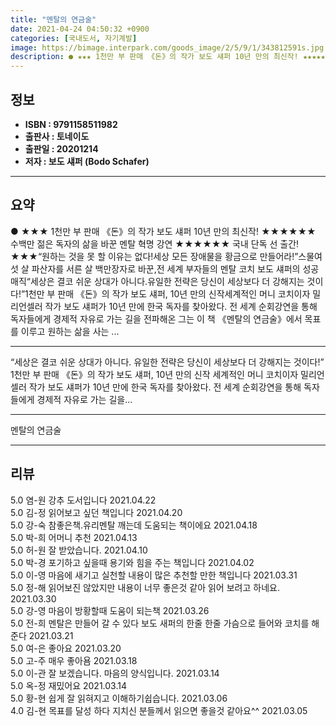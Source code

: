 ```yaml
---
title: "멘탈의 연금술"
date: 2021-04-24 04:50:32 +0900
categories: [국내도서, 자기계발]
image: https://bimage.interpark.com/goods_image/2/5/9/1/343812591s.jpg
description: ● ★★★ 1천만 부 판매 《돈》의 작가 보도 섀퍼 10년 만의 최신작! ★★★★★★ 수백만 젊은 독자의 삶을 바꾼 멘탈 혁명 강연 ★★★★★★ 국내 단독 선 출간! ★★★“원하는 것을 못 할 이유는 없다!세상 모든 장애물을 황금으로 만들어라!”스물여섯 살 파산자를 서른 살 백만장자로
---
```


## **정보**

- **ISBN : 9791158511982**
- **출판사 : 토네이도**
- **출판일 : 20201214**
- **저자 : 보도 섀퍼 (Bodo Schafer)**

------



## **요약**

●  ★★★ 1천만 부 판매 《돈》의 작가 보도 섀퍼 10년 만의 최신작! ★★★★★★ 수백만 젊은 독자의 삶을 바꾼 멘탈 혁명 강연 ★★★★★★ 국내 단독 선 출간! ★★★“원하는 것을 못 할 이유는 없다!세상 모든 장애물을 황금으로 만들어라!”스물여섯 살 파산자를 서른 살 백만장자로 바꾼,전 세계 부자들의 멘탈 코치 보도 섀퍼의 성공 매직“세상은 결코 쉬운 상대가 아니다.유일한 전략은 당신이 세상보다 더 강해지는 것이다!”1천만 부 판매 《돈》의 작가 보도 섀퍼, 10년 만의 신작세계적인 머니 코치이자 밀리언셀러 작가 보도 섀퍼가 10년 만에 한국 독자를 찾아왔다. 전 세계 순회강연을 통해 독자들에게 경제적 자유로 가는 길을 전파해온 그는 이 책 《멘탈의 연금술》에서 목표를 이루고 원하는 삶을 사는 ...

------

“세상은 결코 쉬운 상대가 아니다.
유일한 전략은 당신이 세상보다 더 강해지는 것이다!”
1천만 부 판매 《돈》의 작가 보도 섀퍼, 10년 만의 신작
세계적인 머니 코치이자 밀리언셀러 작가 보도 섀퍼가 10년 만에 한국 독자를 찾아왔다. 전 세계 순회강연을 통해 독자들에게 경제적 자유로 가는 길을... 

------


멘탈의 연금술 

------


## **리뷰** 

5.0 염-원 강추 도서입니다  2021.04.22 <br/>5.0 김-정 읽어보고 싶던 책입니다 2021.04.20 <br/>5.0 강-숙 참좋은책.유리멘탈 깨는데 도움되는 책이에요 2021.04.18 <br/>5.0 박-희 어머니 추천 2021.04.13 <br/>5.0 허-원 잘 받았습니다. 2021.04.10 <br/>5.0 박-경 포기하고 싶을때 용기와 힘을 주는 책입니다 2021.04.02 <br/>5.0 이-영 마음에 새기고 실천할 내용이 많은 추천할 만한 책입니다 2021.03.31 <br/>5.0 정-해 읽어보진 않았지만 내용이 너무 좋은것 같아 읽어 보려고 하네요.  2021.03.30 <br/>5.0 강-영 마음이 방황할때 도움이 되는책 2021.03.26 <br/>5.0 전-희 멘탈은 만들어 갈 수 있다 보도 새퍼의 한줄 한줄 가슴으로 들어와 코치를 해 준다  2021.03.21 <br/>5.0 여-은 좋아요 2021.03.20 <br/>5.0 고-주 매우 좋아욤 2021.03.18 <br/>5.0 이-관 잘 보겠습니다.
마음의 양식입니다. 2021.03.14 <br/>5.0 옥-정 재밌어요 2021.03.14 <br/>5.0 황-현 쉽게 잘 읽혀지고 이해하기쉽습니다. 2021.03.06 <br/>4.0 김-현 목표를 달성 하다 지치신 분들께서 읽으면 좋을것 같아요^^ 2021.03.05 <br/>